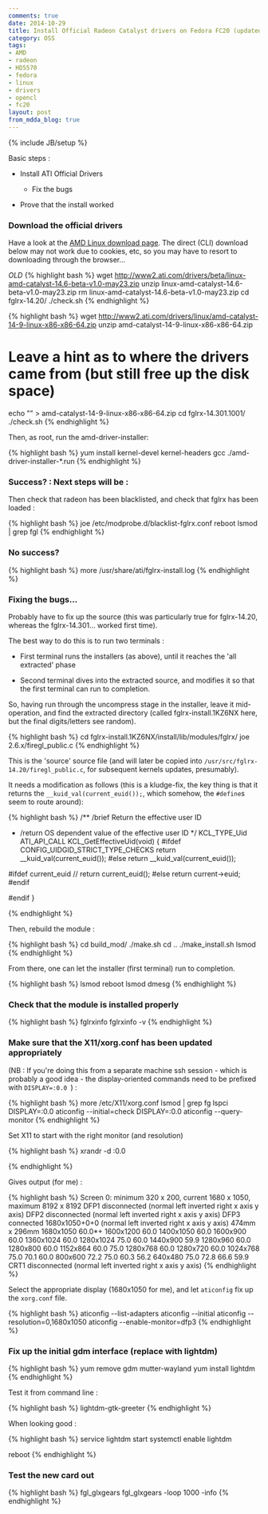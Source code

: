 ```yaml
---
comments: true
date: 2014-10-29
title: Install Official Radeon Catalyst drivers on Fedora FC20 (updated)
category: OSS
tags:
- AMD
- radeon
- HD5570
- fedora
- linux
- drivers
- opencl
- fc20
layout: post
from_mdda_blog: true
---
```

{% include JB/setup %}


Basic steps : 

  * Install ATI Official Drivers
    * Fix the bugs

  * Prove that the install worked

### Download the official drivers

Have a look at the [AMD Linux download page](http://support.amd.com/en-us/download/desktop?os=Linux+x86).  The direct (CLI) download below may not work due to cookies, etc, so you may have to resort to downloading through the browser...

*OLD*
{% highlight bash %}
wget http://www2.ati.com/drivers/beta/linux-amd-catalyst-14.6-beta-v1.0-may23.zip
unzip linux-amd-catalyst-14.6-beta-v1.0-may23.zip 
rm linux-amd-catalyst-14.6-beta-v1.0-may23.zip 
cd fglrx-14.20/
./check.sh 
{% endhighlight %}

{% highlight bash %}
wget http://www2.ati.com/drivers/linux/amd-catalyst-14-9-linux-x86-x86-64.zip
unzip amd-catalyst-14-9-linux-x86-x86-64.zip 
# Leave a hint as to where the drivers came from (but still free up the disk space)
echo "" > amd-catalyst-14-9-linux-x86-x86-64.zip 
cd fglrx-14.301.1001/
./check.sh 
{% endhighlight %}

Then, as root, run the amd-driver-installer: 

{% highlight bash %}
yum install kernel-devel kernel-headers gcc
./amd-driver-installer-*.run 
{% endhighlight %}

### Success?  : Next steps will be :

Then check that radeon has been blacklisted, and check that fglrx has been loaded : 

{% highlight bash %}
joe /etc/modprobe.d/blacklist-fglrx.conf 
reboot
lsmod | grep fgl
{% endhighlight %}

### No success?

{% highlight bash %}
more /usr/share/ati/fglrx-install.log
{% endhighlight %}

### Fixing the bugs...

Probably have to fix up the source (this was particularly true for fglrx-14.20, whereas the fglrx-14.301... worked first time).

The best way to do this is to run two terminals : 

  * First terminal runs the installers (as above), until it reaches the 'all extracted' phase
  
  * Second terminal dives into the extracted source, and modifies it so that the first terminal can run to completion.
  
So, having run through the uncompress stage in the installer, leave it mid-operation, and find the extracted directory (called fglrx-install.1KZ6NX here, but the final digits/letters see random).
  
{% highlight bash %}
cd fglrx-install.1KZ6NX/install/lib/modules/fglrx/ 
joe 2.6.x/firegl_public.c
{% endhighlight %}

This is the 'source' source file (and will later be copied into `/usr/src/fglrx-14.20/firegl_public.c`, for subsequent kernels updates, presumably).

It needs a modification as follows (this is a kludge-fix, the key thing is that it returns the `__kuid_val(current_euid());`, which somehow, the `#define`s seem to route around): 

{% highlight bash %}
/** /brief Return the effective user ID
 *  /return OS dependent value of the effective user ID
 */
KCL_TYPE_Uid ATI_API_CALL KCL_GetEffectiveUid(void)
{
#ifdef CONFIG_UIDGID_STRICT_TYPE_CHECKS
    return __kuid_val(current_euid());
#else
    return __kuid_val(current_euid());

#ifdef current_euid
//    return current_euid();
#else
    return current->euid;
#endif

#endif
}

{% endhighlight %}

Then, rebuild the module : 

{% highlight bash %}
cd build_mod/
./make.sh
cd ..
./make_install.sh
lsmod
{% endhighlight %}

From there, one can let the installer (first terminal) run to completion.

{% highlight bash %}
lsmod
reboot
lsmod
dmesg 
{% endhighlight %}

### Check that the module is installed properly 
  
{% highlight bash %}
fglrxinfo 
fglrxinfo -v
{% endhighlight %}

### Make sure that the X11/xorg.conf has been updated appropriately

(NB : If you're doing this from a separate machine ssh session - which is probably a good idea - the display-oriented commands need to be prefixed with `DISPLAY=:0.0 `) :

{% highlight bash %}
more /etc/X11/xorg.conf
lsmod | grep fg
lspci
DISPLAY=:0.0 aticonfig --initial=check
DISPLAY=:0.0 aticonfig --query-monitor
{% endhighlight %}

Set X11 to start with the right monitor (and resolution)

{% highlight bash %}
xrandr -d :0.0

{% endhighlight %}

Gives output (for me) : 

{% highlight bash %}
Screen 0: minimum 320 x 200, current 1680 x 1050, maximum 8192 x 8192
DFP1 disconnected (normal left inverted right x axis y axis)
DFP2 disconnected (normal left inverted right x axis y axis)
DFP3 connected 1680x1050+0+0 (normal left inverted right x axis y axis) 474mm x 296mm
   1680x1050      60.0*+
   1600x1200      60.0 
   1400x1050      60.0 
   1600x900       60.0 
   1360x1024      60.0 
   1280x1024      75.0     60.0 
   1440x900       59.9 
   1280x960       60.0 
   1280x800       60.0 
   1152x864       60.0     75.0 
   1280x768       60.0 
   1280x720       60.0 
   1024x768       75.0     70.1     60.0 
   800x600        72.2     75.0     60.3     56.2 
   640x480        75.0     72.8     66.6     59.9 
CRT1 disconnected (normal left inverted right x axis y axis)
{% endhighlight %}

Select the appropriate display (1680x1050 for me), and let `aticonfig` fix up the `xorg.conf` file.


{% highlight bash %}
aticonfig --list-adapters
aticonfig --initial
aticonfig --resolution=0,1680x1050
aticonfig --enable-monitor=dfp3
{% endhighlight %}

### Fix up the initial gdm interface (replace with lightdm)

{% highlight bash %}
yum remove gdm mutter-wayland
yum install lightdm
{% endhighlight %}

Test it from command line : 

{% highlight bash %}
lightdm-gtk-greeter 
{% endhighlight %}

When looking good : 

{% highlight bash %}
service lightdm start
systemctl enable lightdm

reboot
{% endhighlight %}

### Test the new card out 

{% highlight bash %}
fgl_glxgears 
fgl_glxgears -loop 1000 -info
{% endhighlight %}

